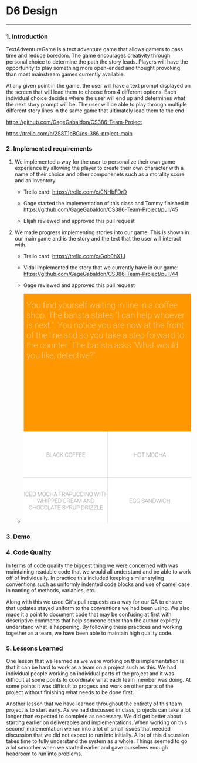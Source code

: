 # D6 Design
---

### 1. Introduction
TextAdventureGame is a text adventure game that allows gamers to pass time and reduce boredom. The game encourages creativity through personal choice to determine the path the story leads. Players will have the opportunity to play something more open-ended and thought provoking than most mainstream games currently available.
  
At any given point in the game, the user will have a text prompt displayed on the screen that will lead them to choose from 4 different options. Each individual choice decides where the user will end up and determines what the next story prompt will be. The user will be able to play through multiple different story lines in the same game that ultimately lead them to the end.
  
  https://github.com/GageGabaldon/CS386-Team-Project
  
  https://trello.com/b/2S8T1pBG/cs-386-project-main
### 2. Implemented requirements
1. We implemented a way for the user to personalize their own game experience by allowing the player to create their own character with a name of their choice and other componenets such as a morality score and an inventory.
  
    * Trello card: https://trello.com/c/0NHbFDrD
    
    * Gage started the implementation of this class and Tommy finished it: https://github.com/GageGabaldon/CS386-Team-Project/pull/45
    
    * Elijah reviewed and approved this pull request
    
2. We made progress implementing stories into our game. This is shown in our main game and is the story and the text that the user will interact with.

    * Trello card: https://trello.com/c/Gqb0hX1J
    
    * Vidal implemented the story that we currently have in our game: https://github.com/GageGabaldon/CS386-Team-Project/pull/44
    
    * Gage reviewed and approved this pull request
    
    * ![Screenshot1](/Deliverables/D6_Screenshot1.png)
    
### 3. Demo

### 4. Code Quality
In terms of code quality the biggest thing we were concerned with was maintaining readable code that we would all understand and be able to work off of individually. In practice this included keeping similar styling conventions such as uniformly indented code blocks and use of camel case in naming of methods, variables, etc. 

Along with this we used Git's pull requests as a way for our QA to ensure that updates stayed uniform to the conventions we had been using. We also made it a point to document code that may be confusing at first with descriptive comments that help someone other than the author explictly understand what is happening. By following these practices and working together as a team, we have been able to maintain high quality code.

### 5. Lessons Learned
One lesson that we learned as we were working on this implementation is that it can be hard to work as a team on a project such as this. We had individual people working on individual parts of the project and it was difficult at some points to coordinate what each team member was doing. At some points it was difficult to progess and work on other parts of the project without finishing what needs to be done first.

Another lesson that we have learned throughout the entirety of this team project is to start early. As we had discussed in class, projects can take a lot longer than expected to complete as necessary. We did get better about starting earlier on deliverables and implementations. When working on this second implementation we ran into a lot of small issues that needed discussion that we did not expect to run into initially. A lot of this discussion takes time to fully understand the system as a whole. Things seemed to go a lot smoother when we started earlier and gave ourselves enough headroom to run into problems.
